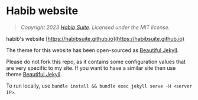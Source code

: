 # Habib website

> *Copyright 2023 [Habib Suite](https://habibsuite.github.io/). Licensed under the MIT license.*

habib's website [https://habibsuite.github.io](https://habibsuite.github.io)

The theme for this website has been open-sourced as [Beautiful Jekyll](https://beautifuljekyll.com/).

Please do not fork this repo, as it contains some configuration values that are very specific to my site. If you want to have a similar site then use theme [Beautiful Jekyll](https://github.com/daattali/beautiful-jekyll).

To run locally, use `bundle install && bundle exec jekyll serve -H <server IP>`.
